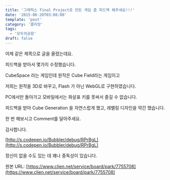 ```yaml
---
title: '그래픽스 Final Project로 만든 게임 좀 피드백 해주세요!!!'
date: '2015-06-20T03:08:00'
template: 'post'
category: '클리앙'
tags: 
  - '모두의공원'
draft: false
---
```


어제 같은 제목으로 글을 올렸는데요.

피드백을 받아서 몇가지 수정했습니다.

CubeSpace 라는 게임인데 원작은 Cube Field라는 게임이고 

저희는 원작을 3D로 바꾸고, Flash 가 아닌 WebGL로 구현하였습니다.

PC에서만 돌아가고 모바일에서는 화살표 키를 못써서 즐길 수 없습니다.

피드백을 받아 Cube Generation 을 자연스럽게 했고, 레벨링 디자인을 약간 했습니다.

한 번 해보시고 Comment를 달아주세요. 

감사합니다.

[](http://s.codepen.io/Bubbler/debug/RPrBgL)[http://s.codepen.io/Bubbler/debug/RPrBgL](http://s.codepen.io/Bubbler/debug/RPrBgL)

정신이 없을 수도 있는 데 꽤나 중독성이 있습니다.

원본 URL: [https://www.clien.net/service/board/park/7755708](https://www.clien.net/service/board/park/7755708)